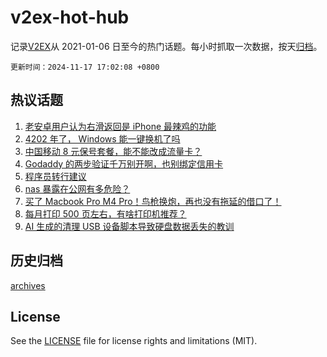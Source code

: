 # v2ex-hot-hub

 记录[V2EX](https://www.v2ex.com/)从 2021-01-06 日至今的热门话题。每小时抓取一次数据，按天[归档](archives)。

`更新时间：2024-11-17 17:02:08 +0800`

## 热议话题

1. [老安卓用户认为右滑返回是 iPhone 最辣鸡的功能](https://www.v2ex.com/t/1090194)
1. [4202 年了， Windows 能一键换机了吗](https://www.v2ex.com/t/1090146)
1. [中国移动 8 元保号套餐，能不能改成流量卡？](https://www.v2ex.com/t/1090231)
1. [Godaddy 的两步验证千万别开啊，也别绑定信用卡](https://www.v2ex.com/t/1090153)
1. [程序员转行建议](https://www.v2ex.com/t/1090123)
1. [nas 暴露在公网有多危险？](https://www.v2ex.com/t/1090232)
1. [买了 Macbook Pro M4 Pro！鸟枪换炮，再也没有拖延的借口了！](https://www.v2ex.com/t/1090196)
1. [每月打印 500 页左右，有啥打印机推荐？](https://www.v2ex.com/t/1090181)
1. [AI 生成的清理 USB 设备脚本导致硬盘数据丢失的教训](https://www.v2ex.com/t/1090230)

## 历史归档

[archives](archives)

## License

See the [LICENSE](LICENSE) file for license rights and limitations (MIT).
